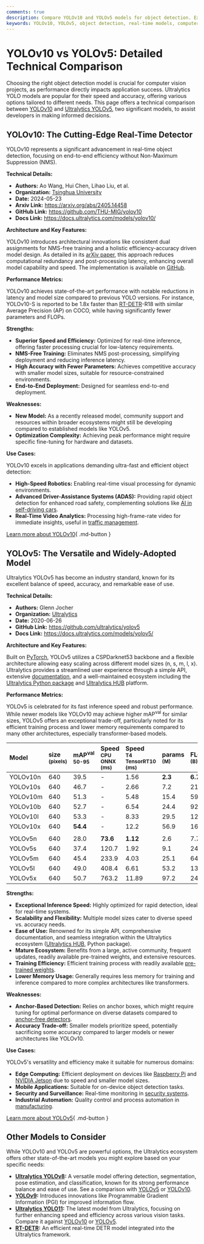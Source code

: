 ```yaml
---
comments: true
description: Compare YOLOv10 and YOLOv5 models for object detection. Explore key features, performance metrics, strengths, and use cases to choose the right model.
keywords: YOLOv10, YOLOv5, object detection, real-time models, computer vision, NMS-free, model comparison, YOLO, Ultralytics, machine learning
---
```


# YOLOv10 vs YOLOv5: Detailed Technical Comparison

Choosing the right object detection model is crucial for computer vision projects, as performance directly impacts application success. Ultralytics YOLO models are popular for their speed and accuracy, offering various options tailored to different needs. This page offers a technical comparison between [YOLOv10](https://docs.ultralytics.com/models/yolov10/) and [Ultralytics YOLOv5](https://docs.ultralytics.com/models/yolov5/), two significant models, to assist developers in making informed decisions.

<script async src="https://cdn.jsdelivr.net/npm/chart.js"></script>
<script defer src="../../javascript/benchmark.js"></script>

<canvas id="modelComparisonChart" width="1024" height="400" active-models='["YOLOv10", "YOLOv5"]'></canvas>

## YOLOv10: The Cutting-Edge Real-Time Detector

YOLOv10 represents a significant advancement in real-time object detection, focusing on end-to-end efficiency without Non-Maximum Suppression (NMS).

**Technical Details:**

- **Authors:** Ao Wang, Hui Chen, Lihao Liu, et al.
- **Organization:** [Tsinghua University](https://www.tsinghua.edu.cn/en/)
- **Date:** 2024-05-23
- **Arxiv Link:** <https://arxiv.org/abs/2405.14458>
- **GitHub Link:** <https://github.com/THU-MIG/yolov10>
- **Docs Link:** <https://docs.ultralytics.com/models/yolov10/>

**Architecture and Key Features:**

YOLOv10 introduces architectural innovations like consistent dual assignments for NMS-free training and a holistic efficiency-accuracy driven model design. As detailed in its [arXiv paper](https://arxiv.org/abs/2405.14458), this approach reduces computational redundancy and post-processing latency, enhancing overall model capability and speed. The implementation is available on [GitHub](https://github.com/THU-MIG/yolov10).

**Performance Metrics:**

YOLOv10 achieves state-of-the-art performance with notable reductions in latency and model size compared to previous YOLO versions. For instance, YOLOv10-S is reported to be 1.8x faster than [RT-DETR](https://docs.ultralytics.com/models/rtdetr/)-R18 with similar Average Precision (AP) on COCO, while having significantly fewer parameters and FLOPs.

**Strengths:**

- **Superior Speed and Efficiency:** Optimized for real-time inference, offering faster processing crucial for low-latency requirements.
- **NMS-Free Training:** Eliminates NMS post-processing, simplifying deployment and reducing inference latency.
- **High Accuracy with Fewer Parameters:** Achieves competitive accuracy with smaller model sizes, suitable for resource-constrained environments.
- **End-to-End Deployment:** Designed for seamless end-to-end deployment.

**Weaknesses:**

- **New Model:** As a recently released model, community support and resources within broader ecosystems might still be developing compared to established models like YOLOv5.
- **Optimization Complexity:** Achieving peak performance might require specific fine-tuning for hardware and datasets.

**Use Cases:**

YOLOv10 excels in applications demanding ultra-fast and efficient object detection:

- **High-Speed Robotics:** Enabling real-time visual processing for dynamic environments.
- **Advanced Driver-Assistance Systems (ADAS):** Providing rapid object detection for enhanced road safety, complementing solutions like [AI in self-driving cars](https://www.ultralytics.com/blog/ai-in-self-driving-cars).
- **Real-Time Video Analytics:** Processing high-frame-rate video for immediate insights, useful in [traffic management](https://www.ultralytics.com/blog/ai-in-traffic-management-from-congestion-to-coordination).

[Learn more about YOLOv10](https://docs.ultralytics.com/models/yolov10/){ .md-button }

## YOLOv5: The Versatile and Widely-Adopted Model

Ultralytics YOLOv5 has become an industry standard, known for its excellent balance of speed, accuracy, and remarkable ease of use.

**Technical Details:**

- **Authors:** Glenn Jocher
- **Organization:** [Ultralytics](https://www.ultralytics.com/)
- **Date:** 2020-06-26
- **GitHub Link:** <https://github.com/ultralytics/yolov5>
- **Docs Link:** <https://docs.ultralytics.com/models/yolov5/>

**Architecture and Key Features:**

Built on [PyTorch](https://pytorch.org/), YOLOv5 utilizes a CSPDarknet53 backbone and a flexible architecture allowing easy scaling across different model sizes (n, s, m, l, x). Ultralytics provides a streamlined user experience through a simple API, extensive [documentation](https://docs.ultralytics.com/yolov5/), and a well-maintained ecosystem including the [Ultralytics Python package](https://docs.ultralytics.com/usage/python/) and [Ultralytics HUB](https://www.ultralytics.com/hub) platform.

**Performance Metrics:**

YOLOv5 is celebrated for its fast inference speed and robust performance. While newer models like YOLOv10 may achieve higher mAP<sup>val</sup> for similar sizes, YOLOv5 offers an exceptional trade-off, particularly noted for its efficient training process and lower memory requirements compared to many other architectures, especially transformer-based models.

| Model    | size<br><sup>(pixels) | mAP<sup>val<br>50-95 | Speed<br><sup>CPU ONNX<br>(ms) | Speed<br><sup>T4 TensorRT10<br>(ms) | params<br><sup>(M) | FLOPs<br><sup>(B) |
| :------- | :-------------------- | :------------------- | :----------------------------- | :---------------------------------- | :----------------- | :---------------- |
| YOLOv10n | 640                   | 39.5                 | -                              | 1.56                                | **2.3**            | **6.7**           |
| YOLOv10s | 640                   | 46.7                 | -                              | 2.66                                | 7.2                | 21.6              |
| YOLOv10m | 640                   | 51.3                 | -                              | 5.48                                | 15.4               | 59.1              |
| YOLOv10b | 640                   | 52.7                 | -                              | 6.54                                | 24.4               | 92.0              |
| YOLOv10l | 640                   | 53.3                 | -                              | 8.33                                | 29.5               | 120.3             |
| YOLOv10x | 640                   | **54.4**             | -                              | 12.2                                | 56.9               | 160.4             |
|          |                       |                      |                                |                                     |                    |                   |
| YOLOv5n  | 640                   | 28.0                 | **73.6**                       | **1.12**                            | 2.6                | 7.7               |
| YOLOv5s  | 640                   | 37.4                 | 120.7                          | 1.92                                | 9.1                | 24.0              |
| YOLOv5m  | 640                   | 45.4                 | 233.9                          | 4.03                                | 25.1               | 64.2              |
| YOLOv5l  | 640                   | 49.0                 | 408.4                          | 6.61                                | 53.2               | 135.0             |
| YOLOv5x  | 640                   | 50.7                 | 763.2                          | 11.89                               | 97.2               | 246.4             |

**Strengths:**

- **Exceptional Inference Speed:** Highly optimized for rapid detection, ideal for real-time systems.
- **Scalability and Flexibility:** Multiple model sizes cater to diverse speed vs. accuracy needs.
- **Ease of Use:** Renowned for its simple API, comprehensive documentation, and seamless integration within the Ultralytics ecosystem ([Ultralytics HUB](https://www.ultralytics.com/hub), Python package).
- **Mature Ecosystem:** Benefits from a large, active community, frequent updates, readily available pre-trained weights, and extensive resources.
- **Training Efficiency:** Efficient training process with readily available [pre-trained weights](https://github.com/ultralytics/yolov5/releases).
- **Lower Memory Usage:** Generally requires less memory for training and inference compared to more complex architectures like transformers.

**Weaknesses:**

- **Anchor-Based Detection:** Relies on anchor boxes, which might require tuning for optimal performance on diverse datasets compared to [anchor-free detectors](https://www.ultralytics.com/glossary/anchor-free-detectors).
- **Accuracy Trade-off:** Smaller models prioritize speed, potentially sacrificing some accuracy compared to larger models or newer architectures like YOLOv10.

**Use Cases:**

YOLOv5's versatility and efficiency make it suitable for numerous domains:

- **Edge Computing:** Efficient deployment on devices like [Raspberry Pi](https://docs.ultralytics.com/guides/raspberry-pi/) and [NVIDIA Jetson](https://docs.ultralytics.com/guides/nvidia-jetson/) due to speed and smaller model sizes.
- **Mobile Applications:** Suitable for on-device object detection tasks.
- **Security and Surveillance:** Real-time monitoring in [security systems](https://www.ultralytics.com/blog/security-alarm-system-projects-with-ultralytics-yolov8).
- **Industrial Automation:** Quality control and process automation in [manufacturing](https://www.ultralytics.com/solutions/ai-in-manufacturing).

[Learn more about YOLOv5](https://docs.ultralytics.com/models/yolov5/){ .md-button }

## Other Models to Consider

While YOLOv10 and YOLOv5 are powerful options, the Ultralytics ecosystem offers other state-of-the-art models you might explore based on your specific needs:

- **[Ultralytics YOLOv8](https://docs.ultralytics.com/models/yolov8/):** A versatile model offering detection, segmentation, pose estimation, and classification, known for its strong performance balance and ease of use. See a comparison with [YOLOv5](https://docs.ultralytics.com/compare/yolov5-vs-yolov8/) or [YOLOv10](https://docs.ultralytics.com/compare/yolov8-vs-yolov10/).
- **[YOLOv9](https://docs.ultralytics.com/models/yolov9/):** Introduces innovations like Programmable Gradient Information (PGI) for improved information flow.
- **[Ultralytics YOLO11](https://docs.ultralytics.com/models/yolo11/):** The latest model from Ultralytics, focusing on further enhancing speed and efficiency across various vision tasks. Compare it against [YOLOv10](https://docs.ultralytics.com/compare/yolo11-vs-yolov10/) or [YOLOv5](https://docs.ultralytics.com/compare/yolo11-vs-yolov5/).
- **[RT-DETR](https://docs.ultralytics.com/models/rtdetr/):** An efficient real-time DETR model integrated into the Ultralytics framework.

